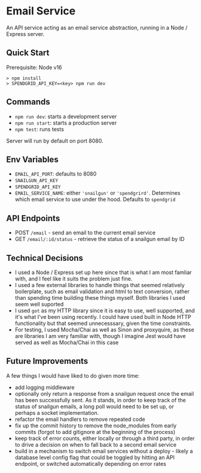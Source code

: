 # Email Service

An API service acting as an email service abstraction, running in a Node / Express server.

## Quick Start

Prerequisite: Node v16

```
> npm install
> SPENDGRID_API_KEY=<key> npm run dev
```

## Commands

- `npm run dev`: starts a development server
- `npm run start`: starts a production server
- `npm test`: runs tests

Server will run by default on port 8080.

## Env Variables

- `EMAIL_API_PORT`: defaults to 8080
- `SNAILGUN_API_KEY`
- `SPENDGRID_API_KEY`
- `EMAIL_SERVICE_NAME`: either `'snailgun'` or `'spendgrird'`. Determines which email service to use under the hood. Defaults to `spendgrid`


## API Endpoints

- POST `/email` - send an email to the current email service
- GET `/email/:id/status` - retrieve the status of a snailgun email by ID

## Technical Decisions

- I used a Node / Express set up here since that is what I am most famliar with, and I feel like it suits the problem just fine.
- I used a few external libraries to handle things that seemed relatively boilerplate, such as email validation and html to text conversion, rather than spending time building these things myself. Both libraries I used seem well suported
- I used `got` as my HTTP library since it is easy to use, well supported, and it's what I've been using recently. I could have used built in Node HTTP functionality but that seemed unnecesssary, given the time constraints.
- For testing, I used Mocha/Chai as well as Sinon and proxyquire, as these are libraries I am very familiar with, though I imagine Jest would have served as well as Mocha/Chai in this case

## Future Improvements

A few things I would have liked to do given more time:

- add logging middleware
- optionally only return a response from a snailgun request once the email has been successfully sent. As it stands, in order to keep track of the status of snailgun emails, a long poll would need to be set up, or perhaps a socket implementation.
- refactor the email handlers to remove repeated code
- fix up the commit history to remove the node_modules from early commits (forgot to add gitignore at the beginning of the process)
- keep track of error counts, either locally or through a third party, in order to drive a decision on when to fall back to a second email service
- build in a mechanism to switch email services without a deploy - likely a database level config flag that could be toggled by hitting an API endpoint, or switched automatically depending on error rates
